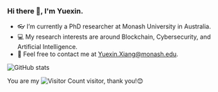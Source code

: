 ### Hi there 👋, I'm Yuexin.

- 👓 I’m currently a PhD researcher at Monash University in Australia.
- 💻 My research interests are around Blockchain, Cybersecurity, and Artificial Intelligence.
- 📧 Feel free to contact me at Yuexin.Xiang@monash.edu.

![GitHub stats](https://github-readme-stats.vercel.app/api?username=Y-Xiang-hub&show_icons=true&theme=radical)

You are my ![Visitor Count](https://profile-counter.glitch.me/Y-Xiang-hub/count.svg) visitor, thank you!😊
